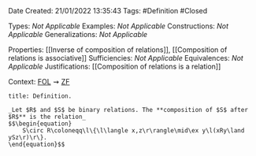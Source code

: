 <br />
<br />

Date Created: 21/01/2022 13:35:43
Tags: #Definition #Closed 

Types: _Not Applicable_
Examples: _Not Applicable_ 
Constructions: _Not Applicable_
Generalizations: _Not Applicable_

Properties: [[Inverse of composition of relations]], [[Composition of relations is associative]]
Sufficiencies: _Not Applicable_
Equivalences: _Not Applicable_
Justifications: [[Composition of relations is a relation]]

Context: [$\textrm{FOL}$](obsidian://open?file=First%20Order%20Logic)$\,\,\rightsquigarrow\,\,$[$\textrm{ZF}$](obsidian://open?file=Zermelo-Fraenkel%20Set%20Theory)

``` ad-Definition
title: Definition.

_Let $R$ and $S$ be binary relations. The **composition of $S$ after $R$** is the relation_
$$\begin{equation}
    S\circ R\coloneqq\l\{\l\langle x,z\r\rangle\mid\ex y\l(xRy\land ySz\r)\r\}.
\end{equation}$$

```
